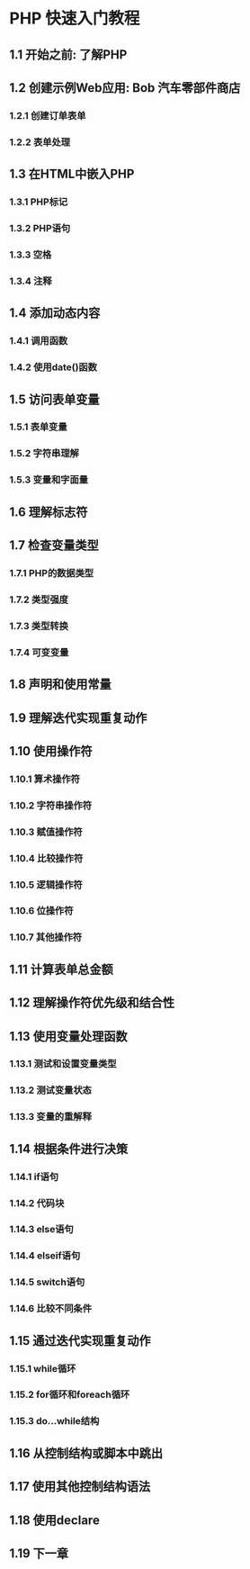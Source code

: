 # PHP 快速入门教程
## 1.1 开始之前: 了解PHP
## 1.2 创建示例Web应用: Bob 汽车零部件商店
### 1.2.1 创建订单表单
### 1.2.2 表单处理
## 1.3 在HTML中嵌入PHP
### 1.3.1 PHP标记
### 1.3.2 PHP语句
### 1.3.3 空格
### 1.3.4 注释
## 1.4 添加动态内容
### 1.4.1 调用函数
### 1.4.2 使用date()函数
## 1.5 访问表单变量
### 1.5.1 表单变量
### 1.5.2 字符串理解
### 1.5.3 变量和字面量
## 1.6 理解标志符
## 1.7 检查变量类型
### 1.7.1 PHP的数据类型
### 1.7.2 类型强度
### 1.7.3 类型转换
### 1.7.4 可变变量
## 1.8 声明和使用常量
## 1.9 理解迭代实现重复动作
## 1.10 使用操作符
### 1.10.1 算术操作符 
### 1.10.2 字符串操作符
### 1.10.3 赋值操作符
### 1.10.4 比较操作符
### 1.10.5 逻辑操作符
### 1.10.6 位操作符
### 1.10.7 其他操作符
## 1.11 计算表单总金额
## 1.12 理解操作符优先级和结合性
## 1.13 使用变量处理函数
### 1.13.1 测试和设置变量类型
### 1.13.2 测试变量状态
### 1.13.3 变量的重解释
## 1.14 根据条件进行决策
### 1.14.1 if语句 
### 1.14.2 代码块
### 1.14.3 else语句
### 1.14.4 elseif语句
### 1.14.5 switch语句
### 1.14.6 比较不同条件
## 1.15 通过迭代实现重复动作
### 1.15.1 while循环 
### 1.15.2 for循环和foreach循环
### 1.15.3 do...while结构
## 1.16 从控制结构或脚本中跳出
## 1.17 使用其他控制结构语法
## 1.18 使用declare
## 1.19 下一章
